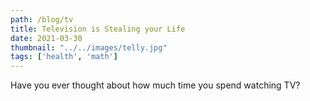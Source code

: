 ```yaml
---
path: /blog/tv
title: Television is Stealing your Life
date: 2021-03-30
thumbnail: "../../images/telly.jpg"
tags: ['health', 'math']
---
```


Have you ever thought about how much time you spend watching TV? 